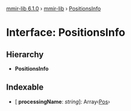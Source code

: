 [mmir-lib 6.1.0](../README.md) › [mmir-lib](../modules/mmir_lib.md) › [PositionsInfo](mmir_lib.positionsinfo.md)

# Interface: PositionsInfo

## Hierarchy

* **PositionsInfo**

## Indexable

* \[ **processingName**: *string*\]: Array‹[Pos](mmir_lib.pos.md)›
